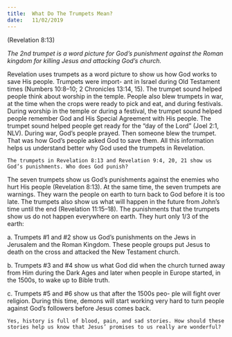 ```yaml
---
title:  What Do The Trumpets Mean?
date:   11/02/2019
---
```


(Revelation 8:13)

_The 2nd trumpet is a word picture for God’s punishment against the Roman kingdom for killing Jesus and attacking God’s church._

Revelation uses trumpets as a word picture to show us how God works to save His people. Trumpets were import- ant in Israel during Old Testament times (Numbers 10:8–10; 2 Chronicles 13:14, 15). The trumpet sound helped people think about worship in the temple. People also blew trumpets in war, at the time when the crops were ready to pick and eat, and during festivals. During worship in the temple or during a festival, the trumpet sound helped people remember God and His Special Agreement with His people. The trumpet sound helped people get ready for the “day of the Lord” (Joel 2:1, NLV). During war, God’s people prayed. Then someone blew the trumpet. That was how God’s people asked God to save them. All this information helps us understand better why God used the trumpets in Revelation.

`The trumpets in Revelation 8:13 and Revelation 9:4, 20, 21 show us God’s punishments. Who does God punish?`

The seven trumpets show us God’s punishments against the enemies who hurt His people (Revelation 8:13). At the same time, the seven trumpets are warnings. They warn the people on earth to turn back to God before it is too late. The trumpets also show us what will happen in the future from John’s time until the end (Revelation 11:15–18). The punishments that the trumpets show us do not happen everywhere on earth. They hurt only 1/3 of the earth:

a. Trumpets #1 and #2 show us God’s punishments on the Jews in Jerusalem and the Roman Kingdom. These people groups put Jesus to death on the cross and attacked the New Testament church.

b. Trumpets #3 and #4 show us what God did when the church turned away from Him during the Dark Ages and later when people in Europe started, in the 1500s, to wake up to Bible truth.

c. Trumpets #5 and #6 show us that after the 1500s peo- ple will fight over religion. During this time, demons will start working very hard to turn people against God’s followers before Jesus comes back.

`Yes, history is full of blood, pain, and sad stories. How should these stories help us know that Jesus’ promises to us really are wonderful?`